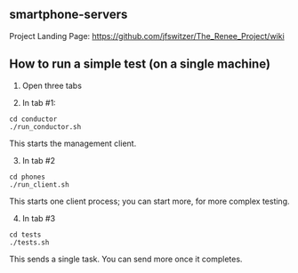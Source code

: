 ## smartphone-servers
Project Landing Page: https://github.com/jfswitzer/The_Renee_Project/wiki

## How to run a simple test (on a single machine)

1. Open three tabs

2. In tab #1:

```cd conductor``` \
```./run_conductor.sh```

This starts the management client.

3. In tab #2

```cd phones``` \
```./run_client.sh```

This starts one client process; you can start more, for more complex testing.

4. In tab #3

```cd tests``` \
```./tests.sh```

This sends a single task. You can send more once it completes.

